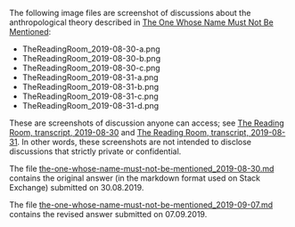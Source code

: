 The following image files are screenshot of discussions about the anthropological theory described in
[The One Whose Name Must Not Be Mentioned](../the-one-whose-name-must-not-be-mentioned.html):

* TheReadingRoom_2019-08-30-a.png
* TheReadingRoom_2019-08-30-b.png
* TheReadingRoom_2019-08-30-c.png
* TheReadingRoom_2019-08-31-a.png
* TheReadingRoom_2019-08-31-b.png
* TheReadingRoom_2019-08-31-c.png
* TheReadingRoom_2019-08-31-d.png

These are screenshots of discussion anyone can access; see
[The Reading Room, transcript, 2019-08-30](https://chat.stackexchange.com/transcript/1037/2019/8/30)
and
[The Reading Room, transcript, 2019-08-31](https://chat.stackexchange.com/transcript/1037/2019/8/31).
In other words, these screenshots are not intended to disclose discussions that strictly private or confidential.

The file
[the-one-whose-name-must-not-be-mentioned_2019-08-30.md](the-one-whose-name-must-not-be-mentioned_2019-08-30.md)
contains the original answer (in the markdown format used on Stack Exchange) submitted on 30.08.2019.

The file
[the-one-whose-name-must-not-be-mentioned_2019-09-07.md](the-one-whose-name-must-not-be-mentioned_2019-09-07.md)
contains the revised answer submitted on 07.09.2019.
